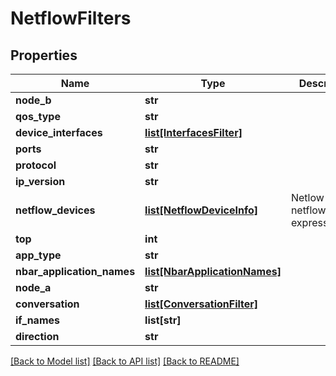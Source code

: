 # NetflowFilters

## Properties
Name | Type | Description | Notes
------------ | ------------- | ------------- | -------------
**node_b** | **str** |  | [optional] 
**qos_type** | **str** |  | [optional] 
**device_interfaces** | [**list[InterfacesFilter]**](InterfacesFilter.md) |  | [optional] 
**ports** | **str** |  | [optional] 
**protocol** | **str** |  | [optional] 
**ip_version** | **str** |  | [optional] 
**netflow_devices** | [**list[NetflowDeviceInfo]**](NetflowDeviceInfo.md) | Netlow filter netflowDevices expression | [optional] 
**top** | **int** |  | [optional] 
**app_type** | **str** |  | [optional] 
**nbar_application_names** | [**list[NbarApplicationNames]**](NbarApplicationNames.md) |  | [optional] 
**node_a** | **str** |  | [optional] 
**conversation** | [**list[ConversationFilter]**](ConversationFilter.md) |  | [optional] 
**if_names** | **list[str]** |  | [optional] 
**direction** | **str** |  | [optional] 

[[Back to Model list]](../README.md#documentation-for-models) [[Back to API list]](../README.md#documentation-for-api-endpoints) [[Back to README]](../README.md)


